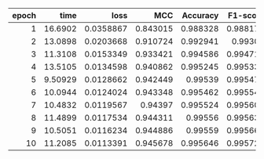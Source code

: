 |   epoch |     time |      loss |      MCC |   Accuracy |   F1-score |
|--------:|---------:|----------:|---------:|-----------:|-----------:|
|       1 | 16.6902  | 0.0358867 | 0.843015 |   0.988328 |   0.988172 |
|       2 | 13.0898  | 0.0203668 | 0.910724 |   0.992941 |   0.99305  |
|       3 | 11.3108  | 0.0153349 | 0.933421 |   0.994586 |   0.994712 |
|       4 | 13.5105  | 0.0134598 | 0.940862 |   0.995245 |   0.995337 |
|       5 |  9.50929 | 0.0128662 | 0.942449 |   0.99539  |   0.995474 |
|       6 | 10.0944  | 0.0124024 | 0.943348 |   0.995462 |   0.995545 |
|       7 | 10.4832  | 0.0119567 | 0.94397  |   0.995524 |   0.995602 |
|       8 | 11.4899  | 0.0117534 | 0.944311 |   0.99556  |   0.995635 |
|       9 | 10.5051  | 0.0116234 | 0.944886 |   0.99559  |   0.995669 |
|      10 | 11.2085  | 0.0113391 | 0.945678 |   0.995646 |   0.995726 |